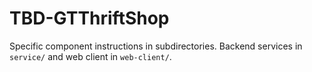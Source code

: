 TBD-GTThriftShop
================

Specific component instructions in subdirectories. Backend services in `service/` and web client in `web-client/`.
